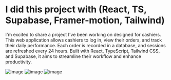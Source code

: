# I did this project with (React, TS, Supabase, Framer-motion, Tailwind)
I'm excited to share a project I've been working on designed for cashiers. This web application allows cashiers to log in, view their orders, and track their daily performance. Each order is recorded in a database, and sessions are refreshed every 24 hours. Built with React, TypeScript, Tailwind CSS, and Supabase, it aims to streamline their workflow and enhance productivity.

![image](https://github.com/SanchezsX/GAS-POS/assets/113286578/19828e52-dc38-4277-a2c8-04d0d0a840e2)
![image](https://github.com/SanchezsX/GAS-POS/assets/113286578/e2bf7e41-b2e6-46c7-b160-b9b6e26ec1da)
![image](https://github.com/SanchezsX/GAS-POS/assets/113286578/62c8f689-2a95-486b-8790-da48374946b6)
